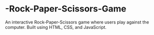 # -Rock-Paper-Scissors-Game
An interactive Rock-Paper-Scissors game where users play against the computer. Built using HTML, CSS, and JavaScript.  
